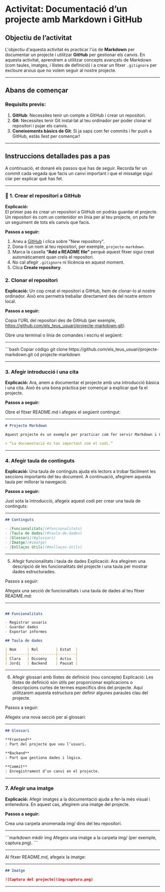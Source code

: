 # Activitat: Documentació d’un projecte amb Markdown i GitHub

## Objectiu de l’activitat

L'objectiu d'aquesta activitat és practicar l'ús de **Markdown** per documentar un projecte i utilitzar **GitHub** per gestionar els canvis. En aquesta activitat, aprendrem a utilitzar concepts avançats de Markdown (com taules, imatges, i llistes de definició) i a crear un fitxer `.gitignore` per excloure arxius que no volem seguir al nostre projecte.

---

## Abans de començar

### Requisits previs:

1. **GitHub**: Necessites tenir un compte a GitHub i crear un repositori.
2. **Git**: Necessites tenir Git instal·lat al teu ordinador per poder clonar el repositori i pujar els canvis.
3. **Coneixements bàsics de Git**: Si ja saps com fer commits i fer push a GitHub, estàs llest per començar!

---

## Instruccions detallades pas a pas

A continuació, et donaré els passos que has de seguir. Recorda fer un commit cada vegada que facis un canvi important i que el missatge sigui clar per explicar què has fet.

---

### 🔹 1. Crear el repositori a GitHub

**Explicació:**  
El primer pas és crear un repositori a GitHub on podràs guardar el projecte. Un repositori és com un contenidor en línia per al teu projecte, on pots fer un seguiment de tots els canvis que facis.

**Passos a seguir:**

1. Aneu a [GitHub](https://github.com) i clica sobre "New repository".
2. Dona-li un nom al teu repositori, per exemple, `projecte-markdown`.
3. Marca la casella **“Add a README file”** perquè aquest fitxer sigui creat automàticament quan creïs el repositori.
4. No cal afegir `.gitignore` ni llicència en aquest moment.
5. Clica **Create repository**.

### 2. Clonar el repositori

**Explicació:**
Un cop creat el repositori a GitHub, hem de clonar-lo al nostre ordinador. Això ens permetrà treballar directament des del nostre entorn local.

**Passos a seguir:**

Copia l'URL del repositori des de GitHub (per exemple, https://github.com/els_teus_usuari/projecte-markdown.git).

Obre una terminal o línia de comandes i escriu el següent:
<hr>
    ```bash
    Copiar código
    git clone https://github.com/els_teus_usuari/projecte-markdown.git
    cd projecte-markdown
<hr>

### 3. Afegir introducció i una cita

**Explicació:**
Ara, anem a documentar el projecte amb una introducció bàsica i una cita. Això és una bona pràctica per començar a explicar què fa el projecte.

**Passos a seguir:**

Obre el fitxer README.md i afegeix el següent contingut:
<hr>

```markdown
# Projecte Markdown

Aquest projecte és un exemple per practicar com fer servir Markdown i GitHub.

> “La documentació és tan important com el codi.”
```
<hr>

### 4. Afegir taula de continguts

**Explicació:**
Una taula de continguts ajuda els lectors a trobar fàcilment les seccions importants del teu document. A continuació, afegirem aquesta taula per millorar la navegació.

**Passos a seguir:**

Just sota la introducció, afegeix aquest codi per crear una taula de continguts:
<hr>

```markdown
## Continguts

- [Funcionalitats](#funcionalitats)
- [Taula de dades](#taula-de-dades)
- [Glossari](#glossari)
- [Imatge](#imatge)
- [Enllaços útils](#enllaços-útils)
```
<hr>

5. Afegir funcionalitats i taula de dades
Explicació:
Ara afegirem una descripció de les funcionalitats del projecte i una taula per mostrar dades estructurades.

Passos a seguir:

Afegeix una secció de funcionalitats i una taula de dades al teu fitxer README.md:

<hr>

```markdown

## Funcionalitats

- Registrar usuaris
- Guardar dades
- Exportar informes

## Taula de dades

| Nom     | Rol        | Estat  |
|---------|------------|--------|
| Clara   | Disseny    | Actiu  |
| Jordi   | Backend    | Pausat |
```
<hr>

6. Afegir glossari amb llistes de definició (nou concepte)
Explicació:
Les llistes de definició són útils per proporcionar explicacions o descripcions curtes de termes específics dins del projecte. Aquí utilitzarem aquesta estructura per definir algunes paraules clau del projecte.

Passos a seguir:

Afegeix una nova secció per al glossari:
<hr>

```markdown
## Glossari

**Frontend**  
: Part del projecte que veu l’usuari.

**Backend**  
: Part que gestiona dades i lògica.

**Commit**  
: Enregistrament d’un canvi en el projecte.
```
<hr>

### 7. Afegir una imatge

**Explicació:**
Afegir imatges a la documentació ajuda a fer-la més visual i entenedora. En aquest cas, afegirem una imatge del projecte.

**Passos a seguir:**

Crea una carpeta anomenada img/ dins del teu repositori.

<hr>
```markdown
mkdir img
Afegeix una imatge a la carpeta img/ (per exemple, captura.png).
```
<hr>

Al fitxer README.md, afegeix la imatge:

<hr>

```markdown
## Imatge

![Captura del projecte](img/captura.png)
```
<hr>
